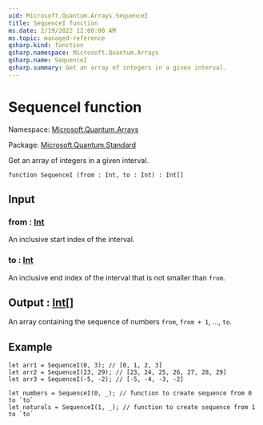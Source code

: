 ```yaml
---
uid: Microsoft.Quantum.Arrays.SequenceI
title: SequenceI function
ms.date: 2/19/2022 12:00:00 AM
ms.topic: managed-reference
qsharp.kind: function
qsharp.namespace: Microsoft.Quantum.Arrays
qsharp.name: SequenceI
qsharp.summary: Get an array of integers in a given interval.
---
```


# SequenceI function

Namespace: [Microsoft.Quantum.Arrays](xref:Microsoft.Quantum.Arrays)

Package: [Microsoft.Quantum.Standard](https://nuget.org/packages/Microsoft.Quantum.Standard)


Get an array of integers in a given interval.

```qsharp
function SequenceI (from : Int, to : Int) : Int[]
```


## Input

### from : [Int](xref:microsoft.quantum.qsharp.valueliterals#int-literals)

An inclusive start index of the interval.


### to : [Int](xref:microsoft.quantum.qsharp.valueliterals#int-literals)

An inclusive end index of the interval that is not smaller than `from`.



## Output : [Int](xref:microsoft.quantum.qsharp.valueliterals#int-literals)[]

An array containing the sequence of numbers `from`, `from + 1`, ...,`to`.

## Example

```qsharplet arr1 = SequenceI(0, 3); // [0, 1, 2, 3]let arr2 = SequenceI(23, 29); // [23, 24, 25, 26, 27, 28, 29]let arr3 = SequenceI(-5, -2); // [-5, -4, -3, -2]let numbers = SequenceI(0, _); // function to create sequence from 0 to `to`let naturals = SequenceI(1, _); // function to create sequence from 1 to `to````